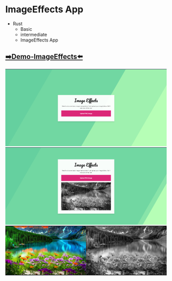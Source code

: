 # ImageEffects App
- Rust
  - Basic
  - intermediate
  - ImageEffects App
## [➡️Demo-ImageEffects⬅️](https://image-effects-sorbon01.vercel.app/)
![main](./filesForGitHub/1.png)
![main](./filesForGitHub/2.png)
![main](./filesForGitHub/3.png)

